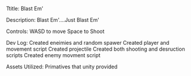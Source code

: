 Ttitle: Blast Em'

Description: Blast Em'....Just Blast Em'

Controls:
WASD to move 
Space to Shoot


Dev Log:
Created eneimies and random spawer 
Created player and movement script 
Created projectile 
Created both shooting and desruction scripts
Created enemy movment script

Assets Utilized:
Primatives that unity provided
